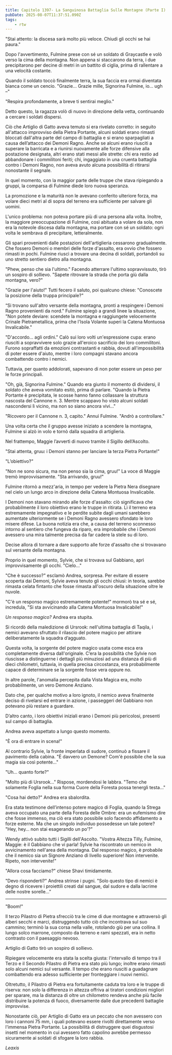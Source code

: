 ```yaml
---
title: Capitolo 1397- La Sanguinosa Battaglia Sulle Montagne (Parte I)
pubDate: 2025-08-07T11:37:51.090Z
tags:
    - rtw
---
```



"Stai attento: la discesa sarà molto più veloce. Chiudi gli occhi se hai paura."


Dopo l'avvertimento, Fulmine prese con sé un soldato di Graycastle e volò verso la cima della montagna. Non appena si staccarono da terra, i due precipitarono per decine di metri in un battito di ciglia, prima di rallentare a una velocità costante.


Quando il soldato toccò finalmente terra, la sua faccia era ormai diventata bianca come un cencio. "Grazie... Grazie mille, Signorina Fulmine, io... ugh –"


"Respira profondamente, a breve ti sentirai meglio."


Detto questo, la ragazza volò di nuovo in direzione della vetta, continuando a cercare i soldati dispersi.


Ciò che Artiglio di Gatto aveva temuto si era rivelato corretto: in seguito all'attacco improvviso della Pietra Portante, alcuni soldati erano rimasti bloccati dall'altra parte del campo di battaglia e si erano sparpagliati a causa dell’attacco dei Demoni Ragno. Anche se alcuni erano riusciti a superare la barricata e a riunirsi nuovamente alle forze difensive alla postazione designata, altri erano stati messi alle strette: chi era restio ad abbandonare i commilitoni feriti; chi, ingaggiato in una cruenta battaglia contro i Demoni Ragno, non aveva avuto alcuna possibilità di ritirarsi nonostante il segnale.


In quel momento, con la maggior parte delle truppe che stava ripiegando a gruppi, la comparsa di Fulmine diede loro nuova speranza.


La promozione e la maturità non le avevano conferito ulteriore forza, ma volare dieci metri al di sopra del terreno era sufficiente per salvare gli uomini.


L'unico problema: non poteva portare più di una persona alla volta. Inoltre, la maggiore preoccupazione di Fulmine, così abituata a volare da sola, non era la notevole discesa dalla montagna, ma portare con sé un soldato: ogni volta le sembrava di precipitare, letteralmente.


Gli spari provenienti dalle postazioni dell'artiglieria cessarono gradualmente. Che fossero Demoni o membri delle forze d'assalto, era ovvio che fossero rimasti in pochi. Fulmine riuscì a trovare una decina di soldati, portandoli su uno stretto sentiero dietro alla montagna.


"Phew, penso che sia l'ultimo." Facendo atterrare l'ultimo sopravvissuto, tirò un sospiro di sollievo. "Sapete ritrovare la strada che porta giù dalla montagna, vero?"


"Grazie per l'aiuto!" Tutti fecero il saluto, poi qualcuno chiese: "Conoscete la posizione della truppa principale?"


“Si trovano sull'altro versante della montagna, pronti a respingere i Demoni Ragno provenienti da nord." Fulmine spiegò a grandi linee la situazione, "Non potete deviare: scendete la montagna e raggiungete velocemente Crinale Pietrametallica, prima che l'Isola Volante superi la Catena Montuosa Invalicabile."


"D'accordo... agli ordini." Calò sui loro volti un'espressione cupa: erano riusciti a sopravvivere solo grazie all'eroico sacrificio dei loro commilitoni. Furono sopraffatti da emozioni contrastanti e rabbia, dovuti all'impossibilità di poter essere d'aiuto, mentre i loro compagni stavano ancora combattendo contro i nemici.


Tuttavia, per quanto addolorati, sapevano di non poter essere un peso per le forze principali.


"Oh, già, Signorina Fulmine." Quando era giunto il momento di dividersi, il soldato che aveva vomitato esitò, prima di parlare. "Quando la Pietra Portante è precipitata, le scosse hanno fanno collassare la struttura nascosta del Cannone n. 3. Mentre scappavo ho visto alcuni soldati nascondersi lì vicino, ma non so siano ancora vivi..."


"Ricovero per il Cannone n. 3, capito." Annuì Fulmine. "Andrò a controllare."


Una volta certa che il gruppo avesse iniziato a scendere la montagna, Fulmine si alzò in volo e tornò dalla squadra di artiglieria.


Nel frattempo, Maggie l’avvertì di nuovo tramite il Sigillo dell’Ascolto.


"Stai attenta, gruu<strong><em>:</em></strong> i Demoni stanno per lanciare la terza Pietra Portante!"


"L’obiettivo?"


"Non ne sono sicura, ma non penso sia la cima, gruu!" La voce di Maggie tremò improvvisamente. "Sta arrivando, gruu!"


Fulmine ritornò a mezz'aria, in tempo per vedere la Pietra Nera disegnare nel cielo un lungo arco in direzione della Catena Montuosa Invalicabile.


I Demoni non stavano mirando alle forze d'assalto: ciò significava che probabilmente il loro obiettivo erano le truppe in ritirata. Lì il terreno era estremamente impegnativo e le perdite subite dagli umani sarebbero aumentate ulteriormente se i Demoni Ragno avessero sfondato le loro misere difese. La buona notizia era che, a causa del terreno sconnesso intorno al sentiero che fungeva da riparo, era improbabile che i Demoni avessero una mira talmente precisa da far cadere la stele su di loro.


Decise allora di tornare a dare supporto alle forze d'assalto che si trovavano sul versante della montagna.


Proprio in quel momento, Sylvie, che si trovava sul Gabbiano, aprì improvvisamente gli occhi. "Cielo..."


"Che è successo?" esclamò Andrea, sorpresa. Per evitare di essere scoperta dai Demoni, Sylvie aveva tenuto gli occhi chiusi: in teoria, sarebbe rimasta celata fintanto che fosse rimasta all'oscuro della situazione oltre le nuvole.


"C'è un responso magico estremamente potente!" mormorò tra sé e sé, incredula, "Si sta avvicinando alla Catena Montuosa Invalicabile!"


<em>Un responso magico?</em> Andrea era stupita.


Si ricordò della maledizione di Ursrook: nell'ultima battaglia di Taqila, i nemici avevano sfruttato il rilascio del potere magico per attirare deliberatamente la squadra d’agguato.


Questa volta, la sorgente del potere magico usata come esca era completamente diversa dall'originale. C’era la possibilità che Sylvie non riuscisse a distinguerne i dettagli più minuziosi ad una distanza di più di dieci chilometri, tuttavia, in quella precisa circostanza, era probabilmente capace di determinare se la sorgente fosse vera oppure no.


In altre parole, l'anomalia percepita dalla Vista Magica era, molto probabilmente, un vero Demone Anziano.


Dato che, per qualche motivo a loro ignoto, il nemico aveva finalmente deciso di rivelarsi ed entrare in azione, i passeggeri del Gabbiano non potevano più restare a guardare.


D’altro canto, i loro obiettivi iniziali erano i Demoni più pericolosi, presenti sul campo di battaglia.


Andrea aveva aspettato a lungo questo momento.


"È ora di entrare in scena!"


Al contrario Sylvie, la fronte imperlata di sudore, continuò a fissare il pavimento della cabina. "È davvero un Demone? Com'è possibile che la sua magia sia così potente..."


"Uh… quanto forte?"


"Molto più di Ursrook…" Rispose, mordendosi le labbra. "Temo che solamente Foglia nella sua forma Cuore della Foresta possa tenergli testa..."


"Cosa hai detto?" Andrea era sbalordita.


Era stata testimone dell’intenso potere magico di Foglia, quando la Strega aveva occupato una parte della Foresta delle Ombre: era un eufemismo dire che fosse immenso, ma ciò era stato possibile solo facendo affidamento a forze esterne. Ma che un singolo individuo possedesse un tale potere? "Hey, hey… non stai esagerando un po'?"


Wendy attivò subito tutti i Sigilli dell'Ascolto. "Vostra Altezza Tilly, Fulmine, Maggie: è il Gabbiano che vi parla! Sylvie ha riscontrato un nemico in avvicinamento nell'area della montagna. Dal responso magico, è probabile che il nemico sia un Signore Anziano di livello superiore! Non intervenite. Ripeto, non intervenite!"


"Allora cosa facciamo?" chiese Shavi timidamente.


"Devo risponderti?" Andrea strinse i pugni. "Solo questo tipo di nemici è degno di ricevere i proiettili creati dal sangue, dal sudore e dalla lacrime delle nostre sorelle…”


***






"Boom!"


Il terzo Pilastro di Pietra sfrecciò tra le cime di due montagne e attraversò gli alberi secchi e marci, distruggendo tutto ciò che incontrava sul suo cammino; terminò la sua corsa nella valle, rotolando giù per una collina. Il lungo solco marrone, composto da terreno e rami spezzati, era in netto contrasto con il paesaggio nevoso.


Artiglio di Gatto tirò un sospiro di sollievo.


Ripiegare velocemente era stata la scelta giusta: l'intervallo di tempo tra il Terzo e il Secondo Pilastro di Pietra era stato più lungo; inoltre erano rimasti solo alcuni nemici sul versante. Il tempo che erano riusciti a guadagnare combattendo era adesso sufficiente per fronteggiare i nuovi nemici.


Oltretutto, il Pilastro di Pietra era fortuitamente caduta tra loro e le truppe di riserva: non solo la differenza in altezza offriva ai tiratori condizioni migliori per sparare, ma la distanza di oltre un chilometro rendeva anche più facile distribuire la potenza di fuoco, diversamente dalle due precedenti battaglie improvvise.


Nonostante ciò, per Artiglio di Gatto era un peccato che non avessero con loro i cannoni 75 mm, i quali potevano essere rivolti direttamente verso l'immensa Pietra Portante. La possibilità di distruggere quei disgustosi insetti nel momento in cui avessero fatto capolino avrebbe permesso sicuramente ai soldati di sfogare la loro rabbia.






<em>Leaxis</em>




                                


                                



